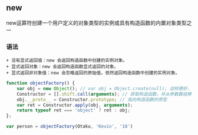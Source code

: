 ## new
new运算符创建一个用户定义的对象类型的实例或具有构造函数的内置对象类型之一

### 语法
    + 没有显式返回值：new 会返回构造函数中创建的实例对象。
    + 显式返回对象：new 会返回构造函数显式返回的对象。
    + 显式返回非对象值：new 会忽略返回的原始值，依然返回构造函数中创建的实例对象。

```javascript
function objectFactory() {
    var obj = new Object(); // var obj = Object.create(null); 这样更好，不会有任何继承，包括hasOwnProperty
    Constructor = [].shift.call(arguments); // 获取构造函数，并从参数数组移除
    obj.__proto__ = Constructor.prototype; // 指向构造函数的原型
    var ret = Constructor.apply(obj, arguments);
    return typeof ret === 'object' ? ret : obj;
};

var person = objectFactory(Otaku, 'Kevin', '18')
```